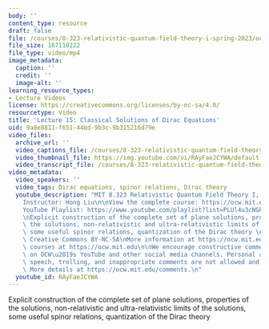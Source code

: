 ```yaml
---
body: ''
content_type: resource
draft: false
file: /courses/8-323-relativistic-quantum-field-theory-i-spring-2023/ocw_8323_lecture15_2023apr03_360p_16_9.mp4
file_size: 167110222
file_type: video/mp4
image_metadata:
  caption: ''
  credit: ''
  image-alt: ''
learning_resource_types:
- Lecture Videos
license: https://creativecommons.org/licenses/by-nc-sa/4.0/
resourcetype: Video
title: 'Lecture 15: Classical Solutions of Dirac Equations'
uid: 9a8e8811-f651-44bd-9b3c-9b315216d79e
video_files:
  archive_url: ''
  video_captions_file: /courses/8-323-relativistic-quantum-field-theory-i-spring-2023/1hdMv_QPfPys1IAoPag5eyQ33AAoai1qD_transcript.webvtt
  video_thumbnail_file: https://img.youtube.com/vi/RAyFaeJCYWA/default.jpg
  video_transcript_file: /courses/8-323-relativistic-quantum-field-theory-i-spring-2023/1hdMv_QPfPys1IAoPag5eyQ33AAoai1qD_transcript.pdf
video_metadata:
  video_speakers: ''
  video_tags: Dirac equations, spinor relations, Dirac theory
  youtube_description: "MIT 8.323 Relativistic Quantum Field Theory I, Spring 2023\n\
    Instructor: Hong Liu\n\nView the complete course: https://ocw.mit.edu/courses/8-323-relativistic-quantum-field-theory-i-spring-2023/\n\
    YouTube Playlist: https://www.youtube.com/playlist?list=PLUl4u3cNGP61AV6bhf4mB3tCyWQrI_uU5\n\
    \nExplicit construction of the complete set of plane solutions, properties of\
    \ the solutions, non-relativistic and ultra-relativistic limits of the solutions,\
    \ some useful spinor relations, quantization of the Dirac theory \n\nLicense:\
    \ Creative Commons BY-NC-SA\nMore information at https://ocw.mit.edu/terms\nMore\
    \ courses at https://ocw.mit.edu\n\nWe encourage constructive comments and discussion\
    \ on OCW\u2019s YouTube and other social media channels. Personal attacks, hate\
    \ speech, trolling, and inappropriate comments are not allowed and may be removed.\
    \ More details at https://ocw.mit.edu/comments.\n"
  youtube_id: RAyFaeJCYWA
---
```

Explicit construction of the complete set of plane solutions, properties of the solutions, non-relativistic and ultra-relativistic limits of the solutions, some useful spinor relations, quantization of the Dirac theory